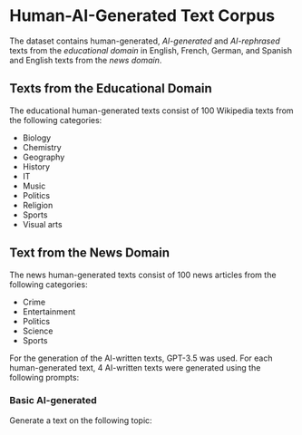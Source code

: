 # Human-AI-Generated Text Corpus
The dataset contains human-generated, _AI-generated_ and _AI-rephrased_ texts from the _educational domain_ in English, French, German, and Spanish and English texts
from the _news domain_.

## Texts from the Educational Domain
The educational human-generated texts consist of 100 Wikipedia texts from the following categories:
- Biology
- Chemistry
- Geography
- History
- IT
- Music
- Politics
- Religion
- Sports
- Visual arts

## Text from the News Domain
The news human-generated texts consist of 100 news articles from the following categories:
- Crime
- Entertainment
- Politics
- Science
- Sports

For the generation of the AI-written texts, GPT-3.5 was used. For each human-generated text, 4 AI-written texts were generated using the following prompts:

### Basic AI-generated
Generate a text on the following topic: <Title>

### Advanced AI-generated
Generate a text on the following topic in a way a human would do it: <Title>

### Basic AI-rephrased
Rephrase a text on the following topic: <Text>

### Advanced AI-rephrased
Generate a text on the following topic in a way a human would do it: <Text>

For the other languages, the prompts were translated.


## References

Please cite the following publications when using the data from this repo.

Mindner, L., Schlippe, T., Schaaff, K. (2023). Classification of Human- and AI-Generated Texts: Investigating Features for ChatGPT. In: Schlippe, T., Cheng, E.C.K., Wang, T. (eds) Artificial Intelligence in Education Technologies: New Development and Innovative Practices. AIET 2023. Lecture Notes on Data Engineering and Communications Technologies, vol 190. Springer, Singapore. https://doi.org/10.1007/978-981-99-7947-9_12

Schaaff, K., Schlippe, T., Mindner, L. (2023). Classification of Human- and AI-Generated Texts for English, French, German, and Spanish. In: The 6th International Conference on Natural Language and Speech Processing (ICNLSP 2023), Virtual, 16-17 December 2023. Available at: https://aclanthology.org/2023.icnlsp-1.1.pdf
